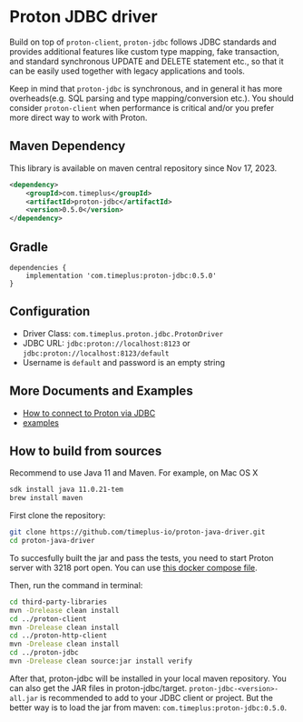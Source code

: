 # Proton JDBC driver

Build on top of `proton-client`, `proton-jdbc` follows JDBC standards and provides additional features like custom type mapping, fake transaction, and standard synchronous UPDATE and DELETE statement etc., so that it can be easily used together with legacy applications and tools.

Keep in mind that `proton-jdbc` is synchronous, and in general it has more overheads(e.g. SQL parsing and type mapping/conversion etc.). You should consider `proton-client` when performance is critical and/or you prefer more direct way to work with Proton.

## Maven Dependency
This library is available on maven central repository since Nov 17, 2023.
 
```xml
<dependency>
    <groupId>com.timeplus</groupId>
    <artifactId>proton-jdbc</artifactId>
    <version>0.5.0</version>
</dependency>
```

## Gradle
```
dependencies {
    implementation 'com.timeplus:proton-jdbc:0.5.0'
}
```

## Configuration

* Driver Class: `com.timeplus.proton.jdbc.ProtonDriver`
* JDBC URL: `jdbc:proton://localhost:8123` or `jdbc:proton://localhost:8123/default`
* Username is `default` and password is an empty string

## More Documents and Examples

- [How to connect to Proton via JDBC](https://github.com/timeplus-io/proton/tree/develop/examples/jdbc)
- [examples](https://github.com/timeplus-io/proton-java-driver/tree/develop/examples/jdbc)

## How to build from sources

Recommend to use Java 11 and Maven. For example, on Mac OS X

```bash
sdk install java 11.0.21-tem
brew install maven
```

First clone the repository:

```bash
git clone https://github.com/timeplus-io/proton-java-driver.git
cd proton-java-driver
```

To succesfully built the jar and pass the tests, you need to start Proton server with 3218 port open. You can use [this docker compose file](https://github.com/timeplus-io/proton/tree/develop/examples/jdbc).

Then, run the command in terminal:

```bash
cd third-party-libraries
mvn -Drelease clean install
cd ../proton-client
mvn -Drelease clean install
cd ../proton-http-client
mvn -Drelease clean install
cd ../proton-jdbc
mvn -Drelease clean source:jar install verify
```

After that, proton-jdbc will be installed in your local maven repository. You can also get the JAR files in proton-jdbc/target. `proton-jdbc-<version>-all.jar` is recommended to add to your JDBC client or project. But the better way is to load the jar from maven: `com.timeplus:proton-jdbc:0.5.0`.